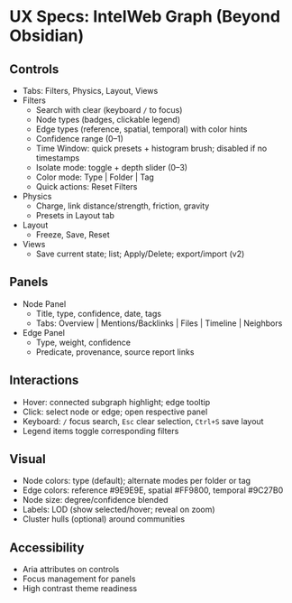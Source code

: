 # UX Specs: IntelWeb Graph (Beyond Obsidian)

## Controls
- Tabs: Filters, Physics, Layout, Views
- Filters
  - Search with clear (keyboard `/` to focus)
  - Node types (badges, clickable legend)
  - Edge types (reference, spatial, temporal) with color hints
  - Confidence range (0–1)
  - Time Window: quick presets + histogram brush; disabled if no timestamps
  - Isolate mode: toggle + depth slider (0–3)
  - Color mode: Type | Folder | Tag
  - Quick actions: Reset Filters
- Physics
  - Charge, link distance/strength, friction, gravity
  - Presets in Layout tab
- Layout
  - Freeze, Save, Reset
- Views
  - Save current state; list; Apply/Delete; export/import (v2)

## Panels
- Node Panel
  - Title, type, confidence, date, tags
  - Tabs: Overview | Mentions/Backlinks | Files | Timeline | Neighbors
- Edge Panel
  - Type, weight, confidence
  - Predicate, provenance, source report links

## Interactions
- Hover: connected subgraph highlight; edge tooltip
- Click: select node or edge; open respective panel
- Keyboard: `/` focus search, `Esc` clear selection, `Ctrl+S` save layout
- Legend items toggle corresponding filters

## Visual
- Node colors: type (default); alternate modes per folder or tag
- Edge colors: reference #9E9E9E, spatial #FF9800, temporal #9C27B0
- Node size: degree/confidence blended
- Labels: LOD (show selected/hover; reveal on zoom)
- Cluster hulls (optional) around communities

## Accessibility
- Aria attributes on controls
- Focus management for panels
- High contrast theme readiness
